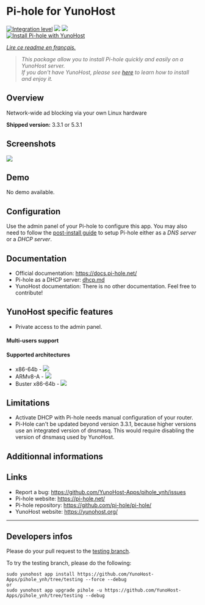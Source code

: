 # Pi-hole for YunoHost

[![Integration level](https://dash.yunohost.org/integration/pihole.svg)](https://dash.yunohost.org/appci/app/pihole) ![](https://ci-apps.yunohost.org/ci/badges/pihole.status.svg) ![](https://ci-apps.yunohost.org/ci/badges/pihole.maintain.svg)  
[![Install Pi-hole with YunoHost](https://install-app.yunohost.org/install-with-yunohost.png)](https://install-app.yunohost.org/?app=pihole)

*[Lire ce readme en français.](./README_fr.md)*

> *This package allow you to install Pi-hole quickly and easily on a YunoHost server.  
If you don't have YunoHost, please see [here](https://yunohost.org/#/install) to learn how to install and enjoy it.*

## Overview
Network-wide ad blocking via your own Linux hardware

**Shipped version:** 3.3.1 or 5.3.1

## Screenshots

![](https://i0.wp.com/pi-hole.net/wp-content/uploads/2016/12/dashboard212.png)

## Demo

No demo available.

## Configuration

Use the admin panel of your Pi-hole to configure this app. You may also need to follow the [post-install guide](https://docs.pi-hole.net/main/post-install/) to setup Pi-hole either as a *DNS server* or a *DHCP server*.

## Documentation

* Official documentation: https://docs.pi-hole.net/
* Pi-hole as a DHCP server: [dhcp.md](./dhcp.md)
* YunoHost documentation: There is no other documentation. Feel free to contribute!

## YunoHost specific features

* Private access to the admin panel.

#### Multi-users support

#### Supported architectures

* x86-64b - [![](https://ci-apps.yunohost.org/ci/logs/pihole%20%28Apps%29.svg)](https://ci-apps.yunohost.org/ci/apps/pihole/)
* ARMv8-A - [![](https://ci-apps-arm.yunohost.org/ci/logs/pihole%20%28Apps%29.svg)](https://ci-apps-arm.yunohost.org/ci/apps/pihole/)
* Buster x86-64b - [![](https://ci-buster.nohost.me/ci/logs/pihole%20%28Apps%29.svg)](https://ci-buster.nohost.me/ci/apps/pihole/)

## Limitations

* Activate DHCP with Pi-hole needs manual configuration of your router.
* Pi-Hole can't be updated beyond version 3.3.1, because higher versions use an integrated version of dnsmasq. This would require disabling the version of dnsmasq used by YunoHost.

## Additionnal informations

## Links

 * Report a bug: https://github.com/YunoHost-Apps/pihole_ynh/issues
 * Pi-hole website: https://pi-hole.net/
 * Pi-hole repository: https://github.com/pi-hole/pi-hole/
 * YunoHost website: https://yunohost.org/

---

Developers infos
----------------

Please do your pull request to the [testing branch](https://github.com/YunoHost-Apps/pihole_ynh/tree/testing).

To try the testing branch, please do the following:
```
sudo yunohost app install https://github.com/YunoHost-Apps/pihole_ynh/tree/testing --force --debug
or
sudo yunohost app upgrade pihole -u https://github.com/YunoHost-Apps/pihole_ynh/tree/testing --debug
```
